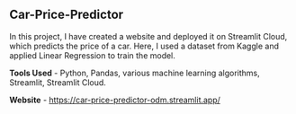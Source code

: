 ## Car-Price-Predictor
In this project, I have created a website and deployed it on Streamlit Cloud, which predicts the price of a
car. Here, I used a dataset from Kaggle and applied Linear Regression to train the model.

__Tools Used__ - Python, Pandas, various machine learning algorithms, Streamlit, Streamlit Cloud. 

__Website__ - https://car-price-predictor-odm.streamlit.app/
